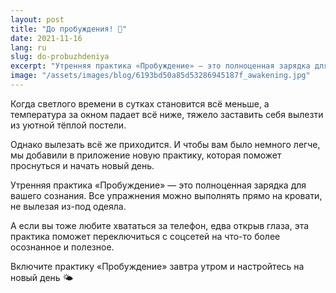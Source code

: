 ```yaml
---
layout: post
title: "До пробуждения! 🥱"
date: 2021-11-16
lang: ru
slug: do-probuzhdeniya
excerpt: "Утренняя практика «Пробуждение» — это полноценная зарядка для вашего сознания."
image: "/assets/images/blog/6193bd50a85d53286945187f_awakening.jpg"
---
```


Когда светлого времени в сутках становится всё меньше, а температура за окном падает всё ниже, тяжело заставить себя вылезти из уютной тёплой постели.

Однако вылезать всё же приходится. И чтобы вам было немного легче, мы добавили в приложение новую практику, которая поможет проснуться и начать новый день.

Утренняя практика «Пробуждение» — это полноценная зарядка для вашего сознания. Все упражнения можно выполнять прямо на кровати, не вылезая из-под одеяла.

А если вы тоже любите хвататься за телефон, едва открыв глаза, эта практика поможет переключиться с соцсетей на что-то более осознанное и полезное.

Включите практику «Пробуждение» завтра утром и настройтесь на новый день 🌤️